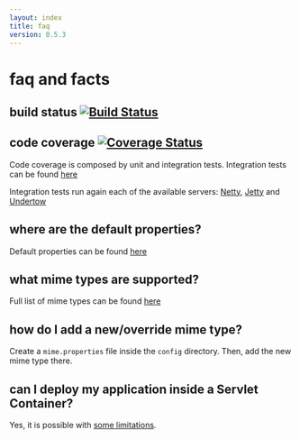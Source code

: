 ```yaml
---
layout: index
title: faq
version: 0.5.3
---
```


# faq and facts

## build status [![Build Status](https://travis-ci.org/jooby-project/jooby.svg?branch=master)](https://travis-ci.org/jooby-project/jooby)

## code coverage [![Coverage Status](https://img.shields.io/coveralls/jooby-project/jooby.svg)](https://coveralls.io/r/jooby-project/jooby?branch=master)

Code coverage is composed by unit and integration tests. Integration tests can be found [here](https://github.com/jooby-project/jooby/tree/master/coverage-report)

Integration tests run again each of the available servers: [Netty](http://netty.io), [Jetty](http://www.eclipse.org/jetty/) and [Undertow](http://undertow.io)

## where are the default properties?

Default properties can be found [here](/doc/#appendix:-jooby.conf)

## what mime types are supported?

Full list of mime types can be found [here](/doc/#appendix:-mime.properties)

## how do I add a new/override mime type?

Create a ```mime.properties``` file inside the ```config``` directory. Then, add the new mime type there.

## can I deploy my application inside a Servlet Container?

Yes, it is possible with [some limitations](/doc/jooby-servlet/).
